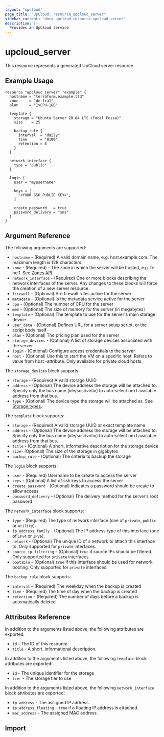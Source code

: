```yaml
---
layout: "upcloud"
page_title: "UpCloud: resource_upcloud_server"
sidebar_current: "docs-upcloud-resource-upcloud-server"
description: |-
  Provides an UpCloud service
---
```


# upcloud_server

This resource represents a generated UpCloud server resource.

## Example Usage

```hcl
resource "upcloud_server" "example" {
  hostname = "terraform.example.tld"
  zone     = "de-fra1"
  plan     = "1xCPU-1GB"

  template {
    storage = "Ubuntu Server 20.04 LTS (Focal Fossa)"
    size    = 25

    backup_rule {
      interval  = "daily"
      time      = "0100"
      retention = 8
    }
  }

  network_interface {
    type = "public"
  }

  login {
    user = "myusername"

    keys = [
      "<YOUR SSH PUBLIC KEY>",
    ]

    create_password   = true
    password_delivery = "sms"
  }
}
```

## Argument Reference

The following arguments are supported:

- `hostname` - (Required) A valid domain name, e.g. host.example.com. The maximum length is 128 characters.
- `zone` - (Required) - The zone in which the server will be hosted, e.g. fi-hel1. See [Zones API](https://developers.upcloud.com/1.3/5-zones/)
- `network_interface` - (Required) One or more blocks describing the network interfaces of the server. Any changes to these blocks will force the creation of a new server resource.
- `firewall` - (Optional) Are firewall rules active for the server
- `metadata` - (Optional) Is the metadata service active for the server
- `cpu` - (Optional) The number of CPU for the server
- `mem` - (Optional) The size of memory for the server (in megabytes)
- `template` - (Optional) The template to use for the server's main storage device
- `user_data` - (Optional) Defines URL for a server setup script, or the script body itself
- `plan` - (Optional) The pricing plan used for the server
- `storage_devices` - (Optional) A list of storage devices associated with the server
- `login` - (Optional) Configure access credentials to the server
- `host` - (Optional) Use this to start the VM on a specific host. Refers to value from host -attribute. Only available for private cloud hosts.

The `storage_devices` block supports:

- `storage` - (Required) A valid storage UUID
- `address` - (Optional) The device address the storage will be attached to. Specify only the bus name (ide/scsi/virtio) to auto-select next available address from that bus.
- `type` - (Optional) The device type the storage will be attached as. See [Storage types](https://developers.upcloud.com/1.3/9-storages/).

The `template` block supports:

- `storage` - (Required) A valid storage UUID or exact template name
- `address` - (Optional) The device address the storage will be attached to. Specify only the bus name (ide/scsi/virtio) to auto-select next available address from that bus.
- `title` - (Optional) A short, informative description for the storage device
- `size`- (Optional) The size of the storage in gigabytes
- `backup_rule` - (Optional) The criteria to backup the storage

The `login` block supports:

- `user` - (Required) Username to be create to access the server
- `keys` - (Optional) A list of ssh keys to access the server
- `create_password` - (Optional) Indicates a password should be create to allow access
- `password_delivery` - (Optional) The delivery method for the server’s root password

The `network_interface` block supports:

- `type` - (Required) The type of network interface (one of `private`, `public` or `utility`).
- `ip_address_family` - (Optional) The IP address type of this interface (one of `IPv4` or `IPv6`).
- `network` - (Optional) The unique ID of a network to attach this interface to. Only supported for `private` interfaces.
- `source_ip_filtering` - (Optional) `true` if source IPs should be filtered. Only supported for `private` interfaces.
- `bootable` - (Optional) `true` if this interface should be used for network booting. Only supported for `private` interfaces.

The `backup_rule` block supports:

- `interval` - (Required) The weekday when the backup is created
- `time` - (Required) The time of day when the backup is created
- `retention` - (Required) The number of days before a backup is automatically deleted

## Attributes Reference

In addition to the arguments listed above, the following attributes are exported:

- `id` - The ID of this resource.
- `title` - A short, informational description.

In addition to the arguments listed above, the following `template` block attributes are exported:

- `id` - The unique identifier for the storage
- `tier` - The storage tier to use

In addition to the arguments listed above, the following `network_interface` block attributes are exported:

- `ip_address` - The assigned IP address.
- `ip_address_floating` - `true` if a floating IP address is attached.
- `mac_address` - The assigned MAC address.

## Import
